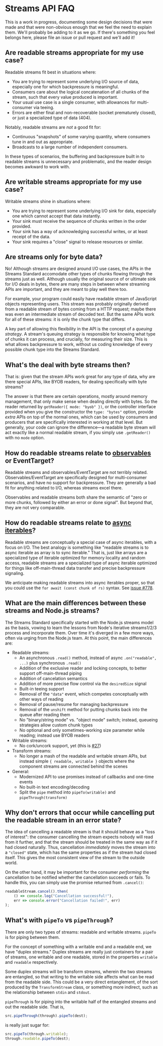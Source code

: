 # Streams API FAQ

This is a work in progress, documenting some design decisions that were made and that were non-obvious enough that we feel the need to explain them. We'll probably be adding to it as we go. If there's something you feel belongs here, please file an issue or pull request and we'll add it!

## Are readable streams appropriate for my use case?

Readable streams fit best in situations where:

- You are trying to represent some underlying I/O source of data, especially one for which backpressure is meaningful.
- Consumers care about the logical concatenation of all chunks of the stream, such that every value produced is important.
- Your usual use case is a single consumer, with allowances for multi-consumer via teeing.
- Errors are either final and non-recoverable (socket prematurely closed), or just a specialized type of data (404).

Notably, readable streams are _not_ a good fit for:

- Continuous "snapshots" of some varying quantity, where consumers tune in and out as appropriate.
- Broadcasts to a large number of independent consumers.

In these types of scenarios, the buffering and backpressure built in to readable streams is unnecessary and problematic, and the reader design becomes awkward to work with.

## Are writable streams appropriate for my use case?

Writable streams shine in situations where:

- You are trying to represent some underlying I/O sink for data, especially one which cannot accept that data instantly.
- Your sink must receive the sequence of chunks written in the order provided.
- Your sink has a way of acknowledging successful writes, or at least receipt of the data.
- Your sink requires a "close" signal to release resources or similar.

## Are streams only for byte data?

No! Although streams are designed around I/O use cases, the APIs in the Streams Standard accomodate other types of chunks flowing through the streams just as well. Although usually the original source of or ultimate sink for I/O deals in bytes, there are many steps in between where streaming APIs are important, and they are meant to play well there too.

For example, your program could easily have readable stream of JavaScript objects representing users. This stream was probably originally derived from a readable stream of bytes coming from a HTTP request; maybe there was even an intermediate stream of decoded text. But the same APIs work for all of these streams: it is only the chunk type that differs.

A key part of allowing this flexibility in the API is the concept of a _queuing strategy_. A stream's queuing strategy is responsible for knowing what type of chunks it can process, and crucially, for measuring their size. This is what allows backpressure to work, without us coding knowledge of every possible chunk type into the Streams Standard.

## What's the deal with byte streams then?

That is: given that the stream APIs work great for any type of data, why are there special APIs, like BYOB readers, for dealing specifically with byte streams?

The answer is that there are certain operations, mostly around memory management, that only make sense when dealing directly with bytes. So the reader returned by `getReader({ mode: "byob" })`, or the controller interface provided when you give the constructor the `type: "bytes"` option, provide _extra_ APIs on top of the normal ones, which can be used by consumers and producers that are specifically interested in working at that level. But generally, your code can ignore the difference—a readable byte stream will act exactly like a normal readable stream, if you simply use `.getReader()` with no `mode` option.

## How do readable streams relate to [observables](https://github.com/zenparsing/es-observable) or EventTarget?

Readable streams and observables/EventTarget are not terribly related. Observables/EventTarget are specifically designed for multi-consumer scenarios, and have no support for backpressure. They are generally a bad fit for anything related to I/O, whereas streams excel there.

Observables and readable streams both share the semantic of "zero or more chunks, followed by either an error or done signal". But beyond that, they are not very comparable.

## How do readable streams relate to [async iterables](https://github.com/tc39/proposal-async-iteration)?

Readable streams are conceptually a special case of async iterables, with a focus on I/O. The best analogy is something like "readable streams is to async iterable as array is to sync iterable." That is, just like arrays are a specialized type of iterable optimized for memory locality and random access, readable streams are a specialized type of async iterable optimized for things like off-main-thread data transfer and precise backpressure signaling.

We anticipate making readable streams into async iterables proper, so that you could use the `for await (const chunk of rs)` syntax. See [issue #778](https://github.com/whatwg/streams/issues/778).

## What are the main differences between these streams and Node.js streams?

The Streams Standard specifically started with the Node.js streams model as the basis, vowing to learn the lessons from Node's iterative streams1/2/3 process and incorporate them. Over time it's diverged in a few more ways, often via urging from the Node.js team. At this point, the main differences are:

- Readable streams:
  - An asynchronous `.read()` method, instead of async `.on("readable", ...)` plus synchronous `.read()`
  - Addition of the exclusive reader and locking concepts, to better support off-main-thread piping
  - Addition of cancelation semantics
  - Addition of more precise flow control via the `desiredSize` signal
  - Built-in teeing support
  - Removal of the `"data"` event, which competes conceptually with other ways of reading
  - Removal of pause/resume for managing backpressure
  - Removal of the `unshift` method for putting chunks back into the queue after reading them
  - No "binary/string mode" vs. "object mode" switch; instead, queueing strategies allow custom chunk types
  - No optional and only sometimes-working size parameter while reading; instead use BYOB readers
- Writable streams:
  - No cork/uncork support, yet (this is [#27](https://github.com/whatwg/streams/issues/27))
- Transform streams:
  - No longer a mash of the readable and writable stream APIs, but instead simple `{ readable, writable }` objects where the component streams are connected behind the scenes
- General:
  - Modernized API to use promises instead of callbacks and one-time events
  - No built-in text encoding/decoding
  - Split the `pipe` method into `pipeTo(writable)` and `pipeThrough(transform)`

## Why don't errors that occur while cancelling put the readable stream in an error state?

The idea of cancelling a readable stream is that it should behave as a "loss of interest": the consumer cancelling the stream expects nobody will read from it further, and that the stream should be treated in the same way as if it had closed naturally. Thus, cancellation _immediately_ moves the stream into a `"closed"` state, which has the same properties as if the stream had closed itself. This gives the most consistent view of the stream to the outside world.

On the other hand, it may be important for the consumer _performing_ the cancellation to be notified whether the cancellation succeeds or fails. To handle this, you can simply use the promise returned from `.cancel()`:

```js
readableStream.cancel().then(
    () => console.log("Cancellation successful!"),
    err => console.error("Cancellation failed!", err)
);
```

## What's with `pipeTo` vs `pipeThrough`?

There are only two types of streams: readable and writable streams. `pipeTo` is for piping between them.

For the concept of something with a writable end and a readable end, we have "duplex streams." Duplex streams are really just containers for a pair of streams, one writable and one readable, stored in the properties `writable` and `readable` respectively.

Some duplex streams will be transform streams, wherein the two streams are entangled, so that writing to the writable side affects what can be read from the readable side. This could be a very direct entanglement, of the sort produced by the `TransformStream` class, or something more indirect, such as the relationship between `stdin` and `stdout`.

`pipeThrough` is for piping into the writable half of the entangled streams and out the readable side. That is,

```js
src.pipeThrough(through).pipeTo(dest);
```

is really just sugar for:

```js
src.pipeTo(through.writable);
through.readable.pipeTo(dest);
```
